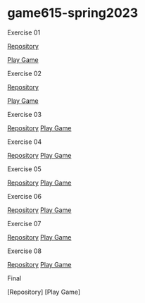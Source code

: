 # game615-spring2023
 
 Exercise 01 
 
   [Repository](https://github.com/AlexJ1889/game615-spring2023/tree/main/exercises/exercise01)
   
   [Play Game](https://alexj1889.github.io/game615-spring2023/exercises/exercise01/play/)
 
 Exercise 02
 
   [Repository](https://github.com/AlexJ1889/game615-spring2023/tree/main/exercises/exercise02)
    
   [Play Game](https://alexj1889.github.io/game615-spring2023/exercises/exercise02/play/)
 
 Exercise 03
 
   [Repository](https://github.com/AlexJ1889/game615-spring2023-03)
   [Play Game](https://alexj1889.github.io/game615-spring2023-03/exercise03/play/)
 
 Exercise 04
 
   [Repository](https://github.com/Zhang-Ale/game615-spring2023/tree/main/exercises)
   [Play Game](https://zhang-ale.github.io/game615-spring2023/exercises/exercise04/play/)
 
 Exercise 05
 
   [Repository](https://github.com/AlexJ1889/game615-spring2023-05)
   [Play Game](https://alexj1889.github.io/game615-spring2023-05/exercise05/play/)
 
 Exercise 06
 
   [Repository](https://github.com/AlexJ1889/game615-spring2023-06)
   [Play Game](https://alexj1889.github.io/game615-spring2023-06/exercise06/play/)
 
 Exercise 07
 
   [Repository](https://github.com/AlexJ1889/game615-spring2023-07)
   [Play Game](https://alexj1889.github.io/game615-spring2023-07/play/)
 
 Exercise 08
 
   [Repository](https://github.com/AlexJ1889/game615-spring2023-08)
   [Play Game](https://alexj1889.github.io/game615-spring2023-08/play/)
 
 Final 
 
   [Repository]
   [Play Game]
